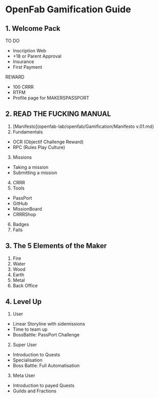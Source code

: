 # OpenFab Gamification Guide

## 1. Welcome Pack

TO DO

-	Inscription Web
-	+18 or Parent Approval
-	Insurance
-	First Payment

REWARD

-	100 CRRR
-	RTFM 
-	Profile page for MAKERSPASSPORT

## 2. READ THE FUCKING MANUAL

1.	[Manifesto](openfab-lab/openfab/Gamification/Manifesto v.01.md)
2.	Fundamentals
 * OCR (Objectif Challenge Reward)
 * RPC (Rules Play Culture)
3.	Missions
 * Taking a mission
 * Submitting a mission
4.	CRRR
5.	Tools
  * PassPort
  * GitHub
  * MissionBoard
  * CRRRShop
6.	Badges
7.	Fails

## 3. The 5 Elements of the Maker

1.	Fire
2.	Water
3.	Wood
4.	Earth
5.	Metal
6.	Back Office

## 4. Level Up

1.	User
  * Linear Storyline with sidemissions
  * Time to team up
  * BossBattle: PassPort Challenge
2.	Super User
  * Introduction to Quests
  * Specialisation 
  * Boss Battle: Full Automatisation
3.	Meta User
  * Introduction to payed Quests
  * Guilds and Fractions
